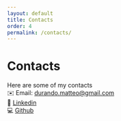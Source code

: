 ```yaml
---
layout: default
title: Contacts
order: 4
permalink: /contacts/
---
```

# Contacts
Here are some of my contacts<br>
:envelope: Email: [durando.matteo@gmail.com](durando.matteo@gmail.com)<br>
:link: [Linkedin](www.linkedin.com/in/matteodurando)<br>
:computer: [Github](https://github.com/MatteoD00)<br>
